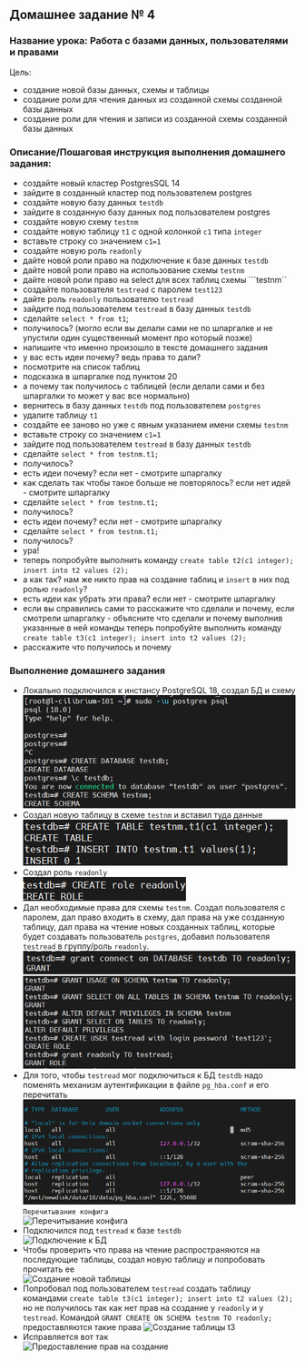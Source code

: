 ## Домашнее задание № 4
### Название урока: Работа с базами данных, пользователями и правами

Цель:
- создание новой базы данных, схемы и таблицы
- создание роли для чтения данных из созданной схемы созданной базы данных
- создание роли для чтения и записи из созданной схемы созданной базы данных

### Описание/Пошаговая инструкция выполнения домашнего задания:
- создайте новый кластер PostgresSQL 14
- зайдите в созданный кластер под пользователем postgres
- создайте новую базу данных ```testdb```
- зайдите в созданную базу данных под пользователем postgres
- создайте новую схему ```testnm```
- создайте новую таблицу ```t1``` с одной колонкой ```c1``` типа ```integer```
- вставьте строку со значением ```c1=1```
- создайте новую роль ```readonly```
- дайте новой роли право на подключение к базе данных ```testdb```
- дайте новой роли право на использование схемы ```testnm```
- дайте новой роли право на select для всех таблиц схемы ```testnm``
- создайте пользователя ```testread``` с паролем ```test123```
- дайте роль ```readonly``` пользователю ```testread```
- зайдите под пользователем ```testread``` в базу данных ```testdb```
- сделайте ```select * from t1```;
- получилось? (могло если вы делали сами не по шпаргалке и не упустили один существенный момент про который позже)
- напишите что именно произошло в тексте домашнего задания
- у вас есть идеи почему? ведь права то дали?
- посмотрите на список таблиц
- подсказка в шпаргалке под пунктом 20
- а почему так получилось с таблицей (если делали сами и без шпаргалки то может у вас все нормально)
- вернитесь в базу данных ```testdb``` под пользователем ```postgres```
- удалите таблицу ```t1```
- создайте ее заново но уже с явным указанием имени схемы ```testnm```
- вставьте строку со значением ```c1=1```
- зайдите под пользователем ```testread``` в базу данных ```testdb```
- сделайте ```select * from testnm.t1;```
- получилось?
- есть идеи почему? если нет - смотрите шпаргалку
- как сделать так чтобы такое больше не повторялось? если нет идей - смотрите шпаргалку
- сделайте ```select * from testnm.t1;```
- получилось?
- есть идеи почему? если нет - смотрите шпаргалку
- сделайте ```select * from testnm.t1;```
- получилось?
- ура!
- теперь попробуйте выполнить команду ```create table t2(c1 integer); insert into t2 values (2);```
- а как так? нам же никто прав на создание таблиц и ```insert``` в них под ролью ```readonly```?
- есть идеи как убрать эти права? если нет - смотрите шпаргалку
- если вы справились сами то расскажите что сделали и почему, если смотрели шпаргалку - объясните что сделали и почему выполнив указанные в ней команды
теперь попробуйте выполнить команду ```create table t3(c1 integer); insert into t2 values (2);```
- расскажите что получилось и почему

### Выполнение домашнего задания

- Локально подключился к инстансу PostgreSQL 18, создал БД и схему
![Создание БД и схемы](screens/createDB.png)
- Создал новую таблицу в схеме ```testnm``` и вставил туда данные     
![Создание таблицы и вставка данных](screens/createtable.png)
- Создал роль ```readonly```  
![Создание роли](screens/createrole.png)
- Дал необходимые права для схемы ```testnm```. Создал пользователя с паролем, дал право входить в схему, дал права на уже созданную таблицу, дал права на чтение новых созданных таблиц, которые будет создавать пользователь ```postgres```, добавил пользователя ```testread``` в группу/роль ```readonly```.    
![Предоставление прав](screens/grantconnect.png)
![Предоставление прав](screens/grants.png)
- Для того, чтобы ```testread``` мог подключиться к БД ```testdb``` надо поменять механизм аутентификации в файле ```pg_hba.conf``` и его перечитать     
![Изменение pg_hba.conf](screens/pg_hba.png)
```Перечитывание конфига```  
![Перечитывание конфига](screens/reloadconf.png)
- Подключился под ```testread``` к базе ```testdb```    
![Подключение к БД](screens/select.png)
- Чтобы проверить что права на чтение распространяются на последующие таблицы, создал новую таблицу и попробовать прочитать ее     
![Создание новой таблицы](screens/createsecondtable.png)
- Попробовал под пользователем ```testread``` создать таблицу командами ```create table t3(c1 integer); insert into t2 values (2);``` но не получилось так как нет прав на создание у ```readonly``` и у ```testread```. Командой ```GRANT CREATE ON SCHEMA testnm TO readonly;``` предоставляются такие права
![Создание таблицы t3](screens/t3.png) 
- Исправляется вот так    
![Предоставление прав на создание](screens/grantcreate.png)